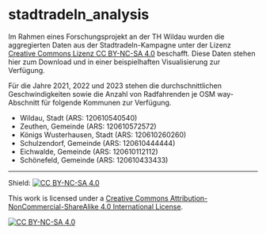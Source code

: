 # stadtradeln_analysis



Im Rahmen eines Forschungsprojekt an der TH Wildau wurden die aggregierten Daten aus der Stadtradeln-Kampagne unter der Lizenz [Creative Commons Lizenz CC BY-NC-SA 4.0](https://creativecommons.org/licenses/by-nc-sa/4.0/legalcode.de) beschafft. Diese Daten stehen hier zum Download und in einer beispielhaften Visualisierung zur Verfügung.



Für die Jahre 2021, 2022 und 2023 stehen die durchschnittlichen Geschwindigkeiten sowie die Anzahl von Radfahrenden je OSM way-Abschnitt für folgende Kommunen zur Verfügung.

- Wildau, Stadt (ARS: 120610540540)
- Zeuthen, Gemeinde (ARS: 120610572572)
- Königs Wusterhausen, Stadt (ARS: 120610260260)
- Schulzendorf, Gemeinde (ARS: 120610444444)
- Eichwalde, Gemeinde (ARS: 120610112112)
- Schönefeld, Gemeinde (ARS: 120610433433)


__________________

Shield: [![CC BY-NC-SA 4.0][cc-by-nc-sa-shield]][cc-by-nc-sa]

This work is licensed under a
[Creative Commons Attribution-NonCommercial-ShareAlike 4.0 International License][cc-by-nc-sa].

[![CC BY-NC-SA 4.0][cc-by-nc-sa-image]][cc-by-nc-sa]

[cc-by-nc-sa]: http://creativecommons.org/licenses/by-nc-sa/4.0/
[cc-by-nc-sa-image]: https://licensebuttons.net/l/by-nc-sa/4.0/88x31.png
[cc-by-nc-sa-shield]: https://img.shields.io/badge/License-CC%20BY--NC--SA%204.0-lightgrey.svg
